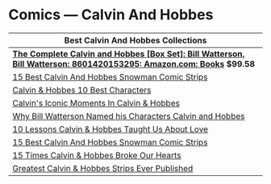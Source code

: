 # Comics — Calvin And Hobbes 

| Best Calvin And Hobbes Collections |
|---|
| **[The Complete Calvin and Hobbes \[Box Set\]: Bill Watterson, Bill Watterson: 8601420153295: Amazon.com: Books](https://www.amazon.com/Complete-Calvin-Hobbes-Box-Set/dp/0740748475?tag=gamespot-bfcm-20 ) $99.58** |
| [15 Best Calvin And Hobbes Snowman Comic Strips](https://www.cbr.com/best-calvin-hobbes-snowman-comics/#calvin-39-s-parents-worry-about-his-mental-health ) |
| [Calvin & Hobbes 10 Best Characters](https://www.cbr.com/calvin-n-hobbes-favorite-characters/ ) |
| [Calvin's Iconic Moments In Calvin & Hobbes](https://www.cbr.com/calvin-hobbes-best-calvin-stories/ ) |
| [Why Bill Watterson Named his Characters Calvin and Hobbes](https://www.cbr.com/calvin-hobbes-name-inspiration-trivia/ ) |
| [10 Lessons Calvin & Hobbes Taught Us About Love](https://www.cbr.com/calvin-and-hobbes-lessons-taught-about-love/#good-friends-love-and-support-each-other ) |
| [15 Best Calvin And Hobbes Snowman Comic Strips](https://www.cbr.com/best-calvin-hobbes-snowman-comics/ ) |
| [15 Times Calvin & Hobbes Broke Our Hearts](https://www.cbr.com/calvin-hobbes-sad-comics/ ) |
| [Greatest Calvin & Hobbes Strips Ever Published](https://www.cbr.com/greatest-calvin-and-hobbes-newspaper-strips/ ) |
